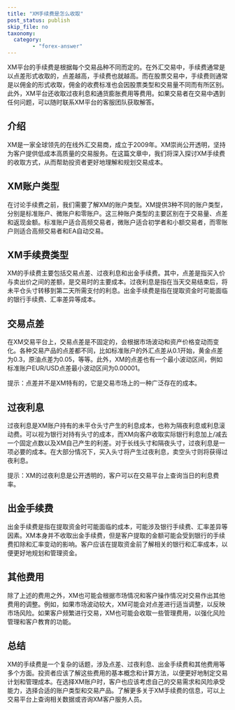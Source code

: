 ```yaml
---
title: "XM手续费是怎么收取"
post_status: publish
skip_file: no
taxonomy:
  category:
        - "forex-answer"
---
```


XM平台的手续费是根据每个交易品种不同而定的。在外汇交易中，手续费通常是以点差形式收取的，点差越高，手续费也就越高。而在股票交易中，手续费则通常是以佣金的形式收取，佣金的收费标准也会因股票类型和交易量不同而有所区别。此外，XM平台还收取过夜利息和通货膨胀费用等费用。如果交易者在交易中遇到任何问题，可以随时联系XM平台的客服团队获取解答。

## 介绍

XM是一家全球领先的在线外汇交易商，成立于2009年。XM崇尚公开透明，坚持为客户提供低成本高质量的交易服务。在这篇文章中，我们将深入探讨XM手续费的收取方式，从而帮助投资者更好地理解和规划交易成本。

## XM账户类型

在讨论手续费之前，我们需要了解XM的账户类型。XM提供3种不同的账户类型，分别是标准账户、微账户和零账户。这三种账户类型的主要区别在于交易量、点差和返现金额。标准账户适合高频交易者，微账户适合初学者和小额交易者，而零账户则适合高频交易者和EA自动交易。

## XM手续费类型

XM的手续费主要包括交易点差、过夜利息和出金手续费。其中，点差是指买入价与卖出价之间的差额，是交易时的主要成本。过夜利息是指在当天交易结束后，将未平仓头寸转移到第二天所需支付的利息。出金手续费是指在提取资金时可能面临的银行手续费、汇率差异等成本。

## 交易点差

在XM交易平台上，交易点差是不固定的，会根据市场波动和资产价格变动而变化。各种交易产品的点差都不同，比如标准账户的外汇点差从0.1开始，黄金点差为0.3，原油点差为0.05，等等。此外，XM的点差也有一个最小波动区间，例如标准账户EUR/USD点差最小波动区间为0.00001。

提示：点差并不是XM特有的，它是交易市场上的一种广泛存在的成本。

## 过夜利息

过夜利息是XM账户持有的未平仓头寸产生的利息成本，也称为隔夜利息或利息滚动费。可以视为银行对持有头寸的成本，而XM向客户收取实际银行利息加上/减去一个固定点数以及XM自己产生的利差。对于长线头寸和隔夜头寸，过夜利息是一项必要的成本。在大部分情况下，买入头寸将产生过夜利息，卖空头寸则将获得过夜利息。

提示：XM的过夜利息是公开透明的，客户可以在交易平台上查询当日的利息费率。

## 出金手续费

出金手续费是指在提取资金时可能面临的成本，可能涉及银行手续费、汇率差异等因素。XM本身并不收取出金手续费，但是客户提取的金额可能会受到银行的手续费扣除和汇率变动的影响。客户应该在提取资金前了解相关的银行和汇率成本，以便更好地规划和管理资金。

## 其他费用

除了上述的费用之外，XM也可能会根据市场情况和客户操作情况对交易作出其他费用的调整。例如，如果市场波动较大，XM可能会对点差进行适当调整，以反映市场风险。如果客户频繁进行交易，XM也可能会收取一些管理费用，以强化风险管理和客户教育的功能。

## 总结

XM的手续费是一个复杂的话题，涉及点差、过夜利息、出金手续费和其他费用等多个方面。投资者应该了解这些费用的基本概念和计算方法，以便更好地制定交易计划和管理成本。在选择XM账户时，客户也应该考虑自己的交易需求和风险承受能力，选择合适的账户类型和交易产品。了解更多关于XM手续费的信息，可以上交易平台上查询相关数据或咨询XM客户服务人员。 
